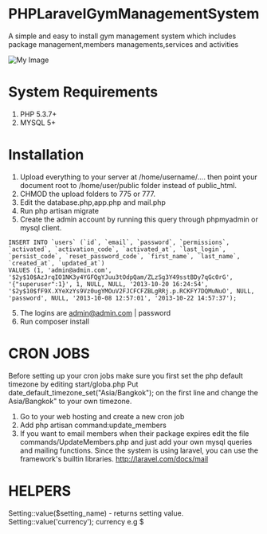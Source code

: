 PHPLaravelGymManagementSystem
=============================

A simple and easy to install gym management system which includes package management,members managements,services and activities

![My Image](https://raw.github.com/johndavedecano/PHPLaravelGymManagementSystem/master/screenshot.jpg)

System Requirements
=============================
1. PHP 5.3.7+
2. MYSQL 5+

Installation
=============================
1. Upload everything to your server at /home/username/.... then point your document root to /home/user/public folder instead of public_html. 
2. CHMOD the upload folders to 775 or 777.
3. Edit the database.php,app.php and mail.php
3. Run php artisan migrate 
4. Create the admin account by running this query through phpmyadmin or mysql client.
````` 
INSERT INTO `users` (`id`, `email`, `password`, `permissions`, `activated`, `activation_code`, `activated_at`, `last_login`, `persist_code`, `reset_password_code`, `first_name`, `last_name`, `created_at`, `updated_at`) 
VALUES (1, 'admin@admin.com', '$2y$10$AzJrqIO1NK3y4YGFQgYJuu3tOdpQam/ZLzSg3Y49sstBDy7qGc0rG', '{"superuser":1}', 1, NULL, NULL, '2013-10-20 16:24:54', '$2y$10$fF9X.XYeXzYs9Vz0ugYMOuV2FJCFCFZBLgRRj.p.RCKFY7DQMuNuO', NULL, 'password', NULL, '2013-10-08 12:57:01', '2013-10-22 14:57:37');
`````
5. The logins are admin@admin.com | password 
6. Run composer install


CRON JOBS
=============================
Before setting up your cron jobs make sure you first set the php default timezone by editing start/globa.php 
Put date_default_timezone_set("Asia/Bangkok"); on the first line and change the Asia/Bangkok" to your own timezone.

1. Go to your web hosting and create a new cron job
2. Add php artisan command:update_members
3. If you want to email members when their package expires edit the file commands/UpdateMembers.php and just add
your own mysql queries and mailing functions. Since the system is using laravel, you can use the framework's builtin
libraries. http://laravel.com/docs/mail

HELPERS
=============================
Setting::value($setting_name) - returns setting value.
Setting::value('currency'); currency e.g $
